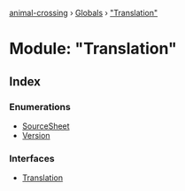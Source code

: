 [animal-crossing](../README.md) › [Globals](../globals.md) › ["Translation"](_translation_.md)

# Module: "Translation"

## Index

### Enumerations

* [SourceSheet](../enums/_translation_.sourcesheet.md)
* [Version](../enums/_translation_.version.md)

### Interfaces

* [Translation](../interfaces/_translation_.translation.md)
